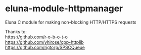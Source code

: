 # eluna-module-httpmanager
Eluna C module for making non-blocking HTTP/HTTPS requests

Thanks to:  
https://github.com/r-o-b-o-t-o  
https://github.com/yhirose/cpp-httplib  
https://github.com/rigtorp/SPSCQueue  
